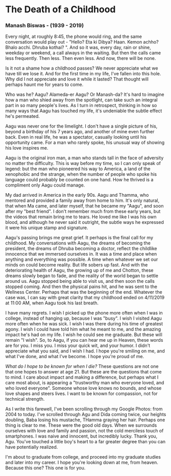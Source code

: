 # The Death of a Childhood

### Manash Biswas - (1939 - 2019)

Every night, at roughly 8:45, the phone would ring, and the same conversation would play out - "Hello? Eta ki Dibya? Haan. Kemon achho? Bhalo acchi. Dhruba kothai? ". And so it was, every day, rain or shine, weekday or weekend, a call always in the waiting. But then the calls came less frequently. Then less. Then even less. And now, there will be none.

Is it not a shame how a childhood passes? We never appreciate what we have till we lose it. And for the first time in my life, I've fallen into this hole. Why did I not appreciate and love it while it lasted? That thought will perhaps haunt me for years to come.

Who was he? Aagu? Alameda-er Aagu? Or Manash-da? It's hard to imagine how a man who shied away from the spotlight, can take such an integral part in so many people's lives. As I turn in retrospect, thinking in how so many ways that Aagu has touched my life, it's undeniable the subtle effect he's permeated.

Aagu was never one for the limelight. I don't have a single picture of his, beyond a birthday of his 7 years ago, and another of mine even further back. Even in real life, he was a spectator, casually looking until his opportunity came. For a man who rarely spoke, his unusual way of showing his love inspires me.

Aagu is the original iron man, a man who stands tall in the face of adversity no matter the difficulty. This is way before my time, so I can only speak of legend: but the man who pioneered his way to America, a land of the xenophobic and the strange, when the number of people who spoke his language could probably be counted on one hand. How he thrived is a compliment only Aagu could manage. 

My dad arrived in America in the early 90s. Aagu and Thamma, who mentored and provided a family away from home to him. It's only natural, that when Ma came, and later myself, that he became my "Aagu", and soon after my "best friend". I don't remember much from these early years, but the videos that remain bring me to tears. He loved me like I was his own blood, and although he never said it outright, the subtle ways he expressed it were his unique stamp and signature.

Aagu's passing brings me great grief. It perhaps is the final call for my childhood. My conversations with Aagu, the dreams of becoming the president, the dreams of Dhruba becoming a doctor, reflect the childlike innocence that we immersed ourselves in. It was a time and place when anything and everything was possible. A time when whatever we set our minds on could become reality. But life sobers up fast. And with the deteriorating health of Aagu, the growing up of me and Chotton, these dreams slowly began to fade, and the reality of the world began to settle around us. Aagu stopped being able to visit us, and then soon the calls stopped coming. And then the physical pains hit, and he was sent to the Wellness Center. Perhaps that was the beginning of the end. Whatever the case was, I can say with great clarity that my childhood ended on 4/11/2019 at 11:00 AM, when Aagu took his last breath.

I have many regrets. I wish I picked up the phone more often when I was in college, instead of hanging up, because I was "busy". I wish I visited Aagu more often when he was sick. I wish I was there during his time of greatest agony. I wish I could have told him what he meant to me, and the amazing impact he's had on my life. I wish he could see me graduate. But these will remain "I wish". So, to Aagu, if you can hear me up in Heaven, these words are for you. I miss you. I miss your quick wit, and your humor. I didn't appreciate what you said, and I wish I had. I hope you're smiling on me, and what I've done, and what I've become. I hope you're proud of me.

*What do I hope to be known for when I die?* These questions are not one that one hopes to answer at age 21. But these are the questions that come to mind. I care about impact and making a difference, but perhaps what I care most about, is appearing a "trustworthy man who everyone loved, and who loved everyone". Someone whose love knows no bounds, and whose love shapes and steers lives. I want to be known for compassion, not for technical strength.



As I write this farewell, I've been scrolling through my Google Photos: from 2004 to today. I've scrolled through Agu and Dida coming twice, our heights doubling, Baba losing his mustache,  THamma graying her hair. Perhaps one thing is clear to me. These were the good old days. When we surrounds ourselves with love and family and passion, not the cold merciless touch of smartphones. I was naive and innocent, but incredibly lucky. Thank you, Agu. You've touched a little boy's heart to a far greater degree than you can have potentially realized.



I'm about to graduate from college, and proceed into my graduate studies and later into my career. I hope you're looking down at me, from heaven. Because this one? This one is for you.



 